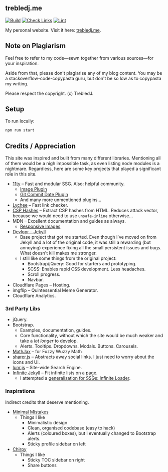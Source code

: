## trebledj.me

[![Build](https://github.com/TrebledJ/trebledj.github.io/actions/workflows/deploy.yml/badge.svg)](https://github.com/TrebledJ/trebledj.github.io/actions/workflows/deploy.yml)
[![Check Links](https://github.com/TrebledJ/trebledj.github.io/actions/workflows/links.yml/badge.svg)](https://github.com/TrebledJ/trebledj.github.io/actions/workflows/links.yml)
[![Lint](https://github.com/TrebledJ/trebledj.github.io/actions/workflows/lint.yml/badge.svg)](https://github.com/TrebledJ/trebledj.github.io/actions/workflows/lint.yml)

My personal website. Visit it here: [trebledj.me](https://trebledj.me).


## Note on Plagiarism

Feel free to refer to my code—sewn together from various sources—for your inspiration.

Aside from that, please don't plagiarise any of my blog content.
You may be a stackoverflow-code-copypasta guru, but don't be so low as to copypasta my writing.

Please respect the copyright. (c) TrebledJ. 

## Setup

To run locally:

```sh
npm run start
```

## Credits / Appreciation

This site was inspired and built from many different libraries. Mentioning all of them would be a nigh impossible task, as even listing node modules is a nightmare. Regardless, here are some key projects that played a significant role in this site.

* [11ty](https://www.11ty.dev) – Fast and modular SSG. Also: helpful community.
  * [Image Plugin](https://www.11ty.dev/docs/plugins/image/)
  * [Git Commit Date Plugin](https://github.com/saneef/eleventy-plugin-git-commit-date)
  * And many more unmentioned plugins...
* [Lychee](https://github.com/lycheeverse/lychee) – Fast link checker.
* [CSP Hashes](https://github.com/localnerve/csp-hashes) – Extract CSP hashes from HTML. Reduces attack vector, because we would need to use `unsafe-inline` otherwise...
* MDN – Excellent documentation and guides as always.
  * [Responsive Images](https://developer.mozilla.org/en-US/docs/Learn/HTML/Multimedia_and_embedding/Responsive_images)
* [Devlopr – Jekyll](https://github.com/sujaykundu777/devlopr-jekyll)
  * Base project that got me started. Even though I've moved on from Jekyll and a lot of the original code, it was still a rewarding (but annoying) experience fixing all the small persistent issues and bugs. What doesn't kill makes me stronger.
  * I still like some things from the original project:
    * Bootstrap/jQuery: Good for starters and prototyping.
    * SCSS: Enables rapid CSS development. Less headaches.
    * Scroll progress.
    * Navbar.
* Cloudflare Pages – Hosting.
* imgflip – Quintessential Meme Generator.
* Cloudflare Analytics.

### 3rd Party Libs
* jQuery.
* Bootstrap.
  * Examples, documentation, guides.
  * Core functionality, without which the site would be much weaker and take a *lot longer* to develop.
  * Alerts. Tooltips. Dropdowns. Modals. Buttons. Carousels.
* [MathJax](https://github.com/mathjax/MathJax) – for Fuzzy Wuzzy Math
* [sharer.js](https://github.com/ellisonleao/sharer.js) – Abstracts away social links. I just need to worry about the icons and UI.
* [lunr.js](https://github.com/olivernn/lunr.js) – Site-wide Search Engine.
* [Infinite Jekyll](https://github.com/tobiasahlin/infinite-jekyll) – Fit infinite lists on a page.
  * I attempted a [generalisation for SSGs: Infinite Loader](https://github.com/TrebledJ/infinite-loader).

### Inspirations
Indirect credits that deserve mentioning.

* [Minimal Mistakes](https://mmistakes.github.io/minimal-mistakes/)
  * Things I like
    * Minimalistic design
    * Clean, organised codebase (easy to hack)
    * Alerts (coloured boxes), but I eventually changed to Bootstrap alerts.
    * Sticky profile sidebar on left
* [Chirpy](https://jamstackthemes.dev/demo/theme/eleventy-chirpy-blog-template/)
  * Things I like
    * Sticky TOC sidebar on right
    * Share buttons
